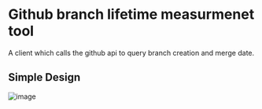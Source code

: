 # Github branch lifetime measurmenet tool
A client which calls the github api to query branch creation and merge date.

## Simple Design
![image](https://user-images.githubusercontent.com/62404942/157924438-46408e11-dbe0-4323-a686-6bd1fd95c66f.png)
